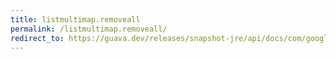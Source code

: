 ```yaml
---
title: listmultimap.removeall
permalink: /listmultimap.removeall/
redirect_to: https://guava.dev/releases/snapshot-jre/api/docs/com/google/common/collect/ListMultimap.html#removeAll-java.lang.Object-
---
```

